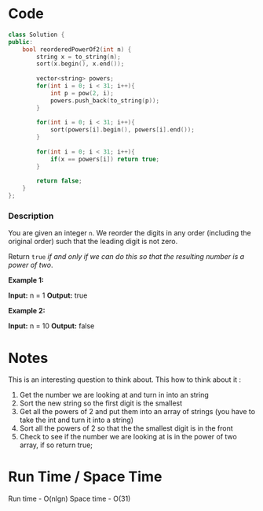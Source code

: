 # Code
```C++
class Solution {
public:
    bool reorderedPowerOf2(int n) {
        string x = to_string(n);
        sort(x.begin(), x.end());
        
        vector<string> powers;
        for(int i = 0; i < 31; i++){
            int p = pow(2, i);
            powers.push_back(to_string(p));
        }
        
        for(int i = 0; i < 31; i++){
            sort(powers[i].begin(), powers[i].end());
        }
        
        for(int i = 0; i < 31; i++){
            if(x == powers[i]) return true;
        }
        
        return false;
    }
};
```

### Description
You are given an integer `n`. We reorder the digits in any order (including the original order) such that the leading digit is not zero.

Return `true` _if and only if we can do this so that the resulting number is a power of two_.

**Example 1:**

**Input:** n = 1
**Output:** true

**Example 2:**

**Input:** n = 10
**Output:** false

# Notes
This is an interesting question to think about. This how to think about it :
1. Get the number we are looking at and turn in into an string
2. Sort the new string so the first digit is the smallest
3. Get all the powers of 2 and put them into an array of strings (you have to take the int and turn it into a string)
4. Sort all the powers of 2 so that the the smallest digit is in the front
5. Check to see if the number we are looking at is in the power of two array, if so return true;
# Run Time / Space Time
Run time - O(nlgn)
Space time - O(31)